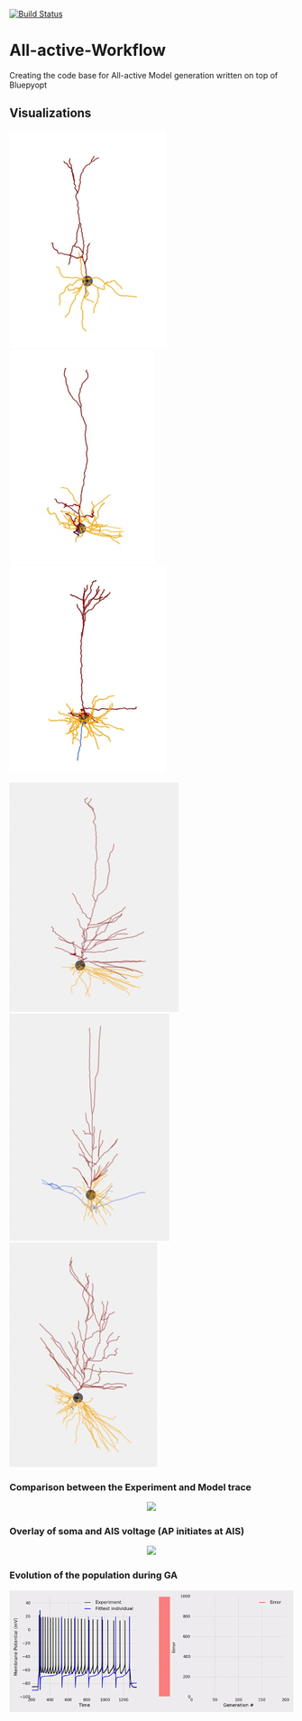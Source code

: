 [![Build Status](https://travis-ci.com/anirban6908/All-active-Workflow.svg?token=93Twb9jDYFzVNoM9gSjr&branch=master)](https://travis-ci.com/anirban6908/All-active-Workflow)

# All-active-Workflow
Creating the code base for All-active Model generation written on top of Bluepyopt



## Visualizations

![alt text](Animations/Morphology_Animations/Morph_movies/477127614_movie.gif "I am a Mouse V1 Layer 2/3 PC") ![alt text](Animations/Morphology_Animations/Morph_movies/468193142_movie.gif "I am a Mouse V1 Layer 4 PC")  ![alt text](Animations/Morphology_Animations/Morph_movies/471129934_movie.gif "I am a Mouse V1 Layer 5 PC")

![alt text](Animations/Morphology_Animations/Morph_movies/571691416_movie.gif "I am a Human MTG Layer 2/3 PC") ![alt text](Animations/Morphology_Animations/Morph_movies/601958555_movie.gif "I am a Human MTG Layer 2/3 PC") ![alt text](Animations/Morphology_Animations/Morph_movies/539653924_movie.gif "I am a Human MTG Layer 2/3 PC") 

### Comparison between the Experiment and Model trace

<p align="center">
    <img src="Animations/Trace_Comparison/test.gif" width="600px">
</p>

### Overlay of soma and AIS voltage (AP initiates at AIS)

<p align="center">
    <img src="Animations/Trace_Comparison/test_AIS.gif" width="600px">
</p>

### Evolution of the population during GA

<p align="center">
    <img src="Animations/GA_evolution_Animation/GA_Animation.gif" width="1200px">
</p>
